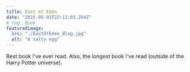 ```yaml
---
title: East of Eden
date: "2015-05-01T22:12:03.284Z"
# tag: Book
featuredimage:
  src: "./EastOfEden_Blog.jpg"
  alt: "A salty egg"
---
```


Best book I've ever read. Also, the longest book I've read (outside of the Harry Potter universe).
